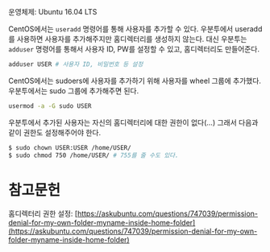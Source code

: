 운영체제: Ubuntu 16.04 LTS

CentOS에서는 `useradd` 명령어를 통해 사용자를 추가할 수 있다. 우분투에서 useradd를 사용하면 사용자를 추가해주지만 홈디렉터리를 생성하지 않는다. 대신 우분투는 `adduser` 명령어를 통해서 사용자 ID, PW를 설정할 수 있고, 홈디렉터리도 만들어준다.

```bash
adduser USER # 사용자 ID, 비밀번호 등 설정
```

CentOS에서는 sudoers에 사용자를 추가하기 위해 사용자를 wheel 그룹에 추가했다. 우분투에서는 sudo 그룹에 추가해주면 된다.

```bash
usermod -a -G sudo USER
```

우분투에서 추가된 사용자는 자신의 홈디렉터리에 대한 권한이 없다(...) 그래서 다음과 같이 권한도 설정해주어야 한다.

```bash
$ sudo chown USER:USER /home/USER/
$ sudo chmod 750 /home/USER/ # 755를 줄 수도 있다.
```

# 참고문헌

홈디렉터리 권한 설정: [https://askubuntu.com/questions/747039/permission-denial-for-my-own-folder-myname-inside-home-folder](https://askubuntu.com/questions/747039/permission-denial-for-my-own-folder-myname-inside-home-folder)
